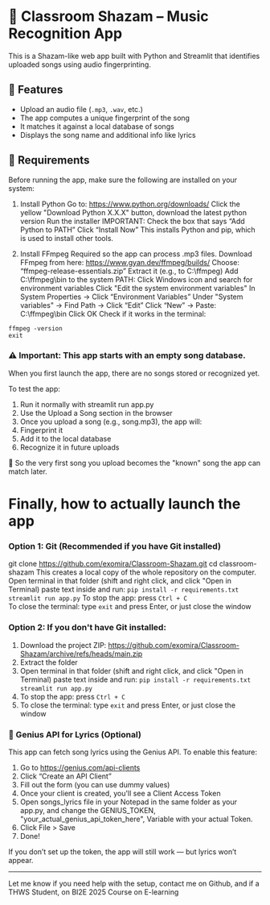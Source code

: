 # 🎵 Classroom Shazam – Music Recognition App

This is a Shazam-like web app built with Python and Streamlit that identifies uploaded songs using audio fingerprinting.

## 🚀 Features
- Upload an audio file (`.mp3`, `.wav`, etc.)
- The app computes a unique fingerprint of the song
- It matches it against a local database of songs
- Displays the song name and additional info like lyrics

## 🧰 Requirements
Before running the app, make sure the following are installed on your system:

 1. Install Python
Go to: https://www.python.org/downloads/
Click the yellow "Download Python X.X.X" button, download the latest python version
Run the installer
IMPORTANT: Check the box that says “Add Python to PATH”
Click “Install Now”
This installs Python and pip, which is used to install other tools.

3. Install FFmpeg
Required so the app can process .mp3 files.
Download FFmpeg from here: https://www.gyan.dev/ffmpeg/builds/
Choose: “ffmpeg-release-essentials.zip”
Extract it (e.g., to C:\ffmpeg)
Add C:\ffmpeg\bin to the system PATH:
Click Windows icon and search for environment variables
Click "Edit the system environment variables"
In System Properties → Click “Environment Variables”
Under "System variables" → Find Path → Click “Edit”
Click “New” → Paste: C:\ffmpeg\bin
Click OK
Check if it works in the terminal:
```
ffmpeg -version
exit
```

### ⚠️ Important: This app starts with an empty song database.
When you first launch the app, there are no songs stored or recognized yet.

To test the app:
1. Run it normally with streamlit run app.py
2. Use the Upload a Song section in the browser
3. Once you upload a song (e.g., song.mp3), the app will:
4. Fingerprint it
5. Add it to the local database
6. Recognize it in future uploads

🧪 So the very first song you upload becomes the "known" song the app can match later.


# Finally, how to actually launch the app

### Option 1: Git (Recommended if you have Git installed)
git clone https://github.com/exomira/Classroom-Shazam.git
cd classroom-shazam
This creates a local copy of the whole repository on the computer.
Open terminal in that folder (shift and right click, and click "Open in Terminal) paste text inside and run:
   `pip install -r requirements.txt`
   `streamlit run app.py`
To stop the app: press `Ctrl + C`  
To close the terminal: type `exit` and press Enter, or just close the window

### Option 2: If you don't have Git installed:
1. Download the project ZIP: https://github.com/exomira/Classroom-Shazam/archive/refs/heads/main.zip
2. Extract the folder
3. Open terminal in that folder (shift and right click, and click "Open in Terminal) paste text inside and run:
   `pip install -r requirements.txt`
   `streamlit run app.py`
4. To stop the app: press `Ctrl + C`  
5. To close the terminal: type `exit` and press Enter, or just close the window

### 🎤 Genius API for Lyrics (Optional)
This app can fetch song lyrics using the Genius API.
To enable this feature:
1. Go to https://genius.com/api-clients
2. Click “Create an API Client”
3. Fill out the form (you can use dummy values)
4. Once your client is created, you'll see a Client Access Token
5. Open songs_lyrics file in your Notepad in the same folder as your app.py, and change the GENIUS_TOKEN, "your_actual_genius_api_token_here", Variable with your actual Token.
6. Click File > Save
9. Done!

If you don’t set up the token, the app will still work — but lyrics won’t appear.


---

Let me know if you need help with the setup, contact me on Github, and if a THWS Student, on BI2E 2025 Course on E-learning
